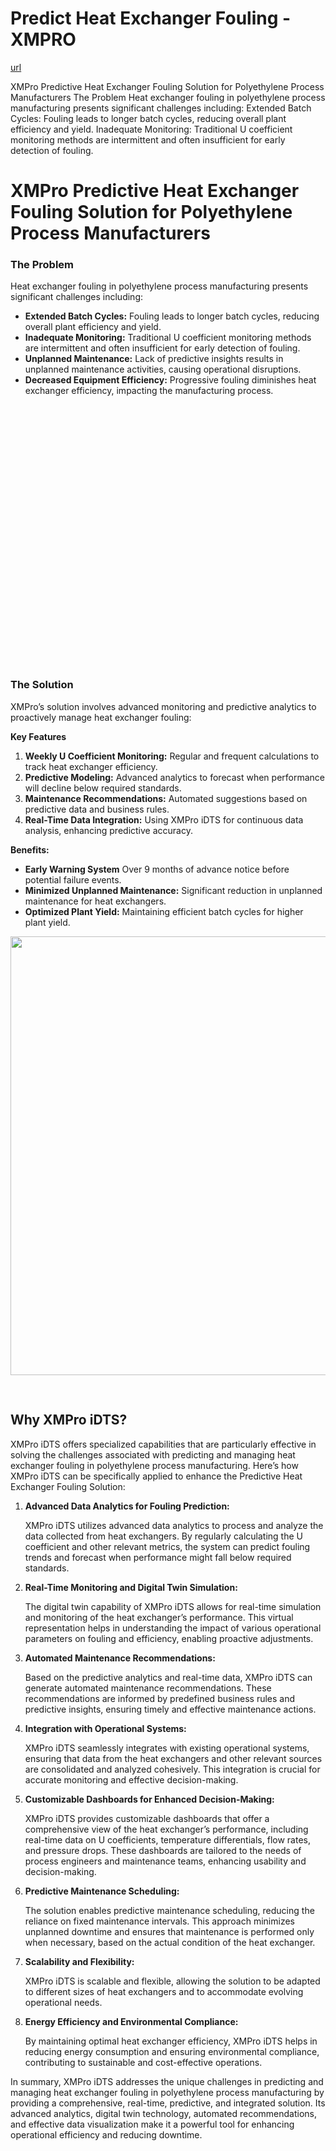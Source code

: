 # Predict Heat Exchanger Fouling - XMPRO

[url](https://xmpro.com/solutions-library/process-industry,use-cases/predict-heat-exchanger-fouling/)


<div class="portfolio-top">

<div class="row page-wrapper">

<div class="large-12 col mb-0 pb-0">

<div class="portfolio-summary entry-summary">

<div class="row">

<div class="col col-fit pb-0">
XMPro Predictive Heat Exchanger Fouling Solution for Polyethylene Process Manufacturers The Problem Heat exchanger fouling in polyethylene process manufacturing presents significant challenges including: Extended Batch Cycles: Fouling leads to longer batch cycles, reducing overall plant efficiency and yield. Inadequate Monitoring: Traditional U coefficient monitoring methods are intermittent and often insufficient for early detection of fouling.
</div>
</div>
</div>
</div>
</div>

<div id="portfolio-content" role="main">

<div class="portfolio-inner">

<div class="row" id="row-568553046">

<div class="col small-12 large-12" id="col-17803043">

<div class="col-inner">

<div class="row" id="row-1274157794">

<div class="col small-12 large-12" id="col-319113486">

<div class="col-inner">
<h1>XMPro Predictive Heat Exchanger Fouling Solution for Polyethylene Process Manufacturers</h1>
</div>
</div>
</div>

<div class="row" id="row-338162426">

<div class="col medium-6 small-12 large-6" id="col-953070888">

<div class="col-inner">
<h3>The Problem</h3>
<p>Heat exchanger fouling in polyethylene process manufacturing presents significant challenges including:</p>
<ul>
<li><strong>Extended Batch Cycles:</strong> Fouling leads to longer batch cycles, reducing overall plant efficiency and yield.</li>
<li><strong>Inadequate Monitoring:</strong> Traditional U coefficient monitoring methods are intermittent and often insufficient for early detection of fouling.</li>
<li><strong>Unplanned Maintenance:</strong> Lack of predictive insights results in unplanned maintenance activities, causing operational disruptions.</li>
<li><strong>Decreased Equipment Efficiency:</strong> Progressive fouling diminishes heat exchanger efficiency, impacting the manufacturing process.</li>
</ul>
</div>
</div>

<div class="col medium-6 small-12 large-6" id="col-1539359787">

<div class="col-inner">

<div class="banner has-hover" id="banner-402887262">

<div class="banner-inner fill">

<div class="banner-bg fill">

<div class="bg fill bg-fill"></div>
</div>

<div class="banner-layers container">

<div class="fill banner-link"></div>

<div class="text-box banner-layer x50 md-x50 lg-x50 y50 md-y50 lg-y50 res-text" id="text-box-370682599">

<div class="text-box-content text dark">

<div class="text-inner text-center">
</div>
</div>
<style>
#text-box-370682599 {
  width: 60%;
}
#text-box-370682599 .text-box-content {
  font-size: 100%;
}
</style>
</div>
</div>
</div>
<style>
#banner-402887262 {
  padding-top: 415px;
}
#banner-402887262 .bg.bg-loaded {
  background-image: url(https://xmpro.com/wp-content/uploads/2020/04/15.jpg);
}
#banner-402887262 .bg {
  background-position: 51% 63%;
}
</style>
</div>
</div>
</div>
</div>

<div class="row" id="row-299190843">

<div class="col small-12 large-12" id="col-1057895430">

<div class="col-inner">
<h3>The Solution</h3>
<p>XMPro’s solution involves advanced monitoring and predictive analytics to proactively manage heat exchanger fouling:</p>
<p><strong>Key Features</strong></p>
<ol>
<li><strong>Weekly U Coefficient Monitoring:</strong> Regular and frequent calculations to track heat exchanger efficiency.</li>
<li><strong>Predictive Modeling:</strong> Advanced analytics to forecast when performance will decline below required standards.</li>
<li><strong>Maintenance Recommendations:</strong> Automated suggestions based on predictive data and business rules.</li>
<li><strong>Real-Time Data Integration:</strong> Using XMPro iDTS for continuous data analysis, enhancing predictive accuracy.</li>
</ol>
<p><strong>Benefits:</strong></p>
<ul>
<li><strong>Early Warning System</strong> Over 9 months of advance notice before potential failure events.</li>
<li><strong>Minimized Unplanned Maintenance:</strong> Significant reduction in unplanned maintenance for heat exchangers.</li>
<li><strong>Optimized Plant Yield:</strong> Maintaining efficient batch cycles for higher plant yield.</li>
</ul>

<div class="img has-hover x md-x lg-x y md-y lg-y" id="image_1383975067">

<div class="img-inner dark">
<img height="702" src="https://xmpro.com/wp-content/uploads/2022/08/MicrosoftTeams-image-28.png" width="1286"/>

</div>
<style>
#image_1383975067 {
  width: 100%;
}
</style>
</div>

<div class="gap-element clearfix" id="gap-420723639" style="display:block; height:auto;">
<style>
#gap-420723639 {
  padding-top: 30px;
}
</style>
</div>
<h2>Why XMPro iDTS?</h2>
<p>XMPro iDTS offers specialized capabilities that are particularly effective in solving the challenges associated with predicting and managing heat exchanger fouling in polyethylene process manufacturing. Here’s how XMPro iDTS can be specifically applied to enhance the Predictive Heat Exchanger Fouling Solution:</p>
<ol>
<li>
<p><strong>Advanced Data Analytics for Fouling Prediction:</strong></p>
<p>XMPro iDTS utilizes advanced data analytics to process and analyze the data collected from heat exchangers. By regularly calculating the U coefficient and other relevant metrics, the system can predict fouling trends and forecast when performance might fall below required standards.</p></li>
<li>
<p><strong>Real-Time Monitoring and Digital Twin Simulation:</strong></p>
<p>The digital twin capability of XMPro iDTS allows for real-time simulation and monitoring of the heat exchanger’s performance. This virtual representation helps in understanding the impact of various operational parameters on fouling and efficiency, enabling proactive adjustments.</p></li>
<li>
<p><strong>Automated Maintenance Recommendations:</strong></p>
<p>Based on the predictive analytics and real-time data, XMPro iDTS can generate automated maintenance recommendations. These recommendations are informed by predefined business rules and predictive insights, ensuring timely and effective maintenance actions.</p></li>
<li>
<p><strong>Integration with Operational Systems:</strong></p>
<p>XMPro iDTS seamlessly integrates with existing operational systems, ensuring that data from the heat exchangers and other relevant sources are consolidated and analyzed cohesively. This integration is crucial for accurate monitoring and effective decision-making.</p></li>
<li>
<p><strong>Customizable Dashboards for Enhanced Decision-Making:</strong></p>
<p>XMPro iDTS provides customizable dashboards that offer a comprehensive view of the heat exchanger’s performance, including real-time data on U coefficients, temperature differentials, flow rates, and pressure drops. These dashboards are tailored to the needs of process engineers and maintenance teams, enhancing usability and decision-making.</p></li>
<li>
<p><strong>Predictive Maintenance Scheduling:</strong></p>
<p>The solution enables predictive maintenance scheduling, reducing the reliance on fixed maintenance intervals. This approach minimizes unplanned downtime and ensures that maintenance is performed only when necessary, based on the actual condition of the heat exchanger.</p></li>
<li>
<p><strong>Scalability and Flexibility:</strong></p>
<p>XMPro iDTS is scalable and flexible, allowing the solution to be adapted to different sizes of heat exchangers and to accommodate evolving operational needs.</p></li>
<li>
<p><strong>Energy Efficiency and Environmental Compliance:</strong></p>
<p>By maintaining optimal heat exchanger efficiency, XMPro iDTS helps in reducing energy consumption and ensuring environmental compliance, contributing to sustainable and cost-effective operations.</p></li>
</ol>
<p>In summary, XMPro iDTS addresses the unique challenges in predicting and managing heat exchanger fouling in polyethylene process manufacturing by providing a comprehensive, real-time, predictive, and integrated solution. Its advanced analytics, digital twin technology, automated recommendations, and effective data visualization make it a powerful tool for enhancing operational efficiency and reducing downtime.</p>
</div>
</div>
</div>
</div>
</div>
</div>
</div>
</div>
</div>
